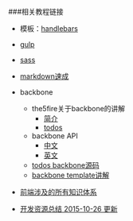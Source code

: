 ###相关教程链接
* 模板：[handlebars](http://www.cnblogs.com/iyangyuan/archive/2013/12/12/3471227.html)  

* [gulp](http://www.gulpjs.com.cn/)  

* [sass](http://www.ruanyifeng.com/blog/2012/06/sass.html)  

* [markdown速成](http://www.jianshu.com/p/1e402922ee32/)    

* backbone
    * the5fire关于backbone的讲解
      * [简介](http://www.the5fire.com/tag/backbone/)
      * [todos](http://www.the5fire.com/7-backbone-todos-1.html)
    * backbone API
      * [中文](http://www.css88.com/doc/backbone/#FAQ-tim-toady)
      * [英文](http://backbonejs.org/#View)
    * [todos backbone源码](https://github.com/jashkenas/backbone/blob/master/examples/todos/index.html)
    * [backbone template讲解](http://www.2ality.com/2012/06/underscore-templates.html)

* [前端涉及的所有知识体系 ](https://segmentfault.com/a/1190000004070468)

* [开发资源总结 2015-10-26 更新 ](https://segmentfault.com/a/1190000002691861)
